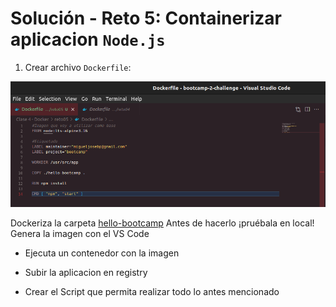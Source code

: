# Solución - Reto 5: Containerizar aplicacion `Node.js`

1. Crear archivo `Dockerfile`:

<img src="./assets/reto5_dockerfile.png" alt="dockerfile" />

Dockeriza la carpeta [hello-bootcamp](hello-bootcamp) Antes de hacerlo ¡pruébala en local! Genera la imagen con el VS Code

- Ejecuta un contenedor con la imagen

- Subir la aplicacion en registry

- Crear el Script que permita realizar todo lo antes mencionado


